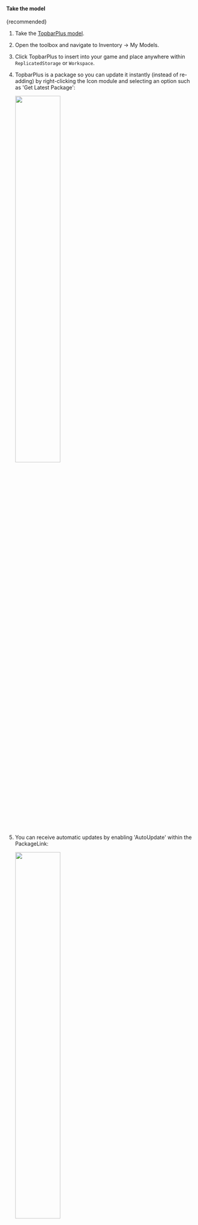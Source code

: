 #### Take the model
{recommended}

1. Take the [TopbarPlus model](https://www.roblox.com/library/6311707237/TopbarPlus).
2. Open the toolbox and navigate to Inventory -> My Models.
3. Click TopbarPlus to insert into your game and place anywhere within ``ReplicatedStorage`` or ``Workspace``. 
4. TopbarPlus is a package so you can update it instantly (instead of re-adding) by right-clicking the Icon module and selecting an option such as 'Get Latest Package':

    <a><img src="https://i.imgur.com/kIZdT83.png" width="50%"/></a>

5. You can receive automatic updates by enabling 'AutoUpdate' within the PackageLink:

    <a><img src="https://i.imgur.com/2hGbjTS.png" width="50%"/></a>

!!! info
    All v3 updates will be backwards compatible so you don't need to worry about updates interfering with your code.

!!! warning
    Try not to modify any code within the Icon package otherwise it will break the package link.

!!! important
    As of 27th March 2024 public packages haven't been rolled out by Roblox. Only after their full release will you be able to benefit from easily installable updates. For the time being, attempting to use 'Get Latest Package' and other package features will throw an error.

-------------------------------------

#### Download from Releases
1. Visit the [latest release](https://github.com/1ForeverHD/TopbarPlus/releases/latest).
2. Under *Assets*, download ``TopbarPlus.rbxm``.
3. Within studio, navigate to MODEL -> Model and insert the file anywhere within ``ReplicatedStorage``. 

-------------------------------------

#### With Rojo
1. Setup with [Rojo](https://rojo.space/).
2. Visit the [TopbarPlus repository](https://github.com/1ForeverHD/TopbarPlus).
3. Click *Fork* in the top right corner.
4. Clone this fork into your local repository.
5. Modify the ``default.project.json`` file to your desired location (by default TopbarPlus is built directly into ``ReplicatedStorage``).
6. Call ``rojo serve`` (terminal or VSC plugin) and connect to the rojo studio plugin.

-------------------------------------

#### With Wally
TopbarPlus is now on Wally! You can find it [here](https://wally.run/package/1foreverhd/topbarplus).